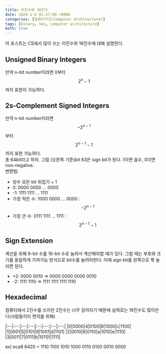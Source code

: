 ```yaml
---
title: 이진수와 16진수
date: 2024-1-6 01:27:00 +0900
categories: [컴퓨터구조(Computer Architecture)]
tags: [binary, hex, computer architecture]
math: true
---
```


이 포스트는 CS에서 많이 쓰는 이진수와 16진수에 대해 설명한다.

## Unsigned Binary Integers
만약 n-bit number이라면 0부터 $$2^n-1$$까지 표현이 가능하다.

## 2s-Complement Signed Integers
만약 n-bit number이라면 $$-2^{n-1}$$부터 $$2^{n-1}-1$$까지 표현 가능하다.  
총 64bit라고 하자. 그럼 (오른쪽 기준)bit 63은 sign bit가 된다. 1이면 음수, 0이면 non-negative.  
변환법:
- 양수 모든 bit 뒤집기 + 1
- 0: 0000 0000 ... 0000
- -1: 1111 1111 ... 1111
- 가장 작은 수: 1000 0000 ... 0000 : $$-2^{n-1}$$
- 가장 큰 수: 0111 1111 ... 1111 : $$2^{n-1}-1$$

## Sign Extension
계산을 위해 8-bit 수를 16-bit 수로 늘려서 계산해야할 때가 있다. 그럴 때는 부호와 크기를 동일하게 가져가능 방식으로 bit수를 늘려야한다. 이때 sign bit를 왼쪽으로 쭉 늘리면 된다.
- +2: 0000 0010 => 0000 0000 0000 0010
- -2: 1111 1110 => 1111 1111 1111 1110

## Hexadecimal
컴퓨터에서 2진수를 쓰지만 2진수는 너무 길어지기 때문에 실제로는 16진수도 많이쓴다(사람들끼리 편의를 위해)

|:--|:--:|:--|:--:|:--|:--:|:--|:--:|
|0|0000|4|0100|8|1000|c|1100|
|1|0001|5|0101|9|1001|d|1101|
|2|0010|6|0110|a|1010|e|1110|
|3|0011|7|0111|b|1011|f|1111|

ex) eca8 6420 = 1110 1100 1010 1000 0110 0100 0010 0000